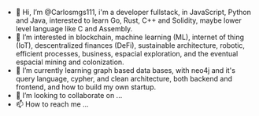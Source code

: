 - 👋 Hi, I’m @Carlosmgs111, i'm a developer fullstack, in JavaScript, Python and Java, interested to learn Go, Rust, C++ and Solidity, maybe lower level language like C and Assembly. 
- 👀 I’m interested in blockchain, machine learning (ML), internet of thing (IoT), descentralized finances (DeFi), sustainable architecture, robotic, efficient processes, business, espacial exploration, and the eventual espacial mining and colonization.
- 🌱 I’m currently learning graph based data bases, with neo4j and it's query language, cypher, and clean architecture, both backend and frontend, and how to build my own startup.
- 💞️ I’m looking to collaborate on ...
- 📫 How to reach me ...

<!---
Carlosmgs111/Carlosmgs111 is a ✨ special ✨ repository because its `README.md` (this file) appears on your GitHub profile.
You can click the Preview link to take a look at your changes.
--->
